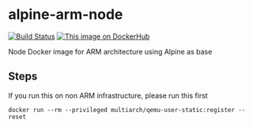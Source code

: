 # alpine-arm-node
[![Build Status](https://travis-ci.org/valentinvieriu/alpine-node-arm.svg?branch=master)](https://travis-ci.org/valentinvieriu/alpine-node-arm)
[![This image on DockerHub](https://img.shields.io/docker/pulls/valentinvieriu/alpine-node-arm.svg)](https://hub.docker.com/r/valentinvieriu/alpine-node-arm/)

Node Docker image for ARM architecture using Alpine as base

## Steps
If you run this on non ARM infrastructure, please run this first

```
docker run --rm --privileged multiarch/qemu-user-static:register --reset
```